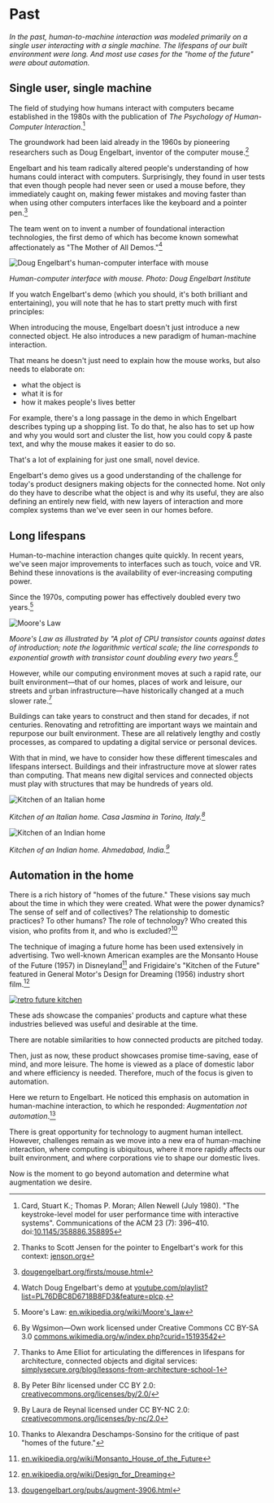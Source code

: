 # Past

*In the past, human-to-machine interaction was modeled primarily on a single user interacting with a single machine. The lifespans of our built environment were long. And most use cases for the "home of the future" were about automation.* 

## Single user, single machine

The field of studying how humans interact with computers became established in the 1980s with the publication of *The Psychology of Human-Computer Interaction*.[^1]  

The groundwork had been laid already in the 1960s by pioneering researchers such as Doug Engelbart, inventor of the computer mouse.[^2]  

Engelbart and his team radically altered people's understanding of how humans could interact with computers. Surprisingly, they found in user tests that even though people had never seen or used a mouse before, they immediately caught on, making fewer mistakes and moving faster than when using other computers interfaces like the keyboard and a pointer pen.[^3] 

The team went on to invent a number of foundational interaction technologies, the first demo of which has become known somewhat affectionately as "The Mother of All Demos."[^4]

![Doug Engelbart's human-computer interface with mouse](https://raw.githubusercontent.com/understanding-the-connected-home/book/master/img/dougengelbart_demo.jpg)

_Human-computer interface with mouse. Photo: Doug Engelbart Institute_

If you watch Engelbart's demo (which you should, it's both brilliant and entertaining), you will note that he has to start pretty much with first principles:

When introducing the mouse, Engelbart doesn't just introduce a new connected object. He also introduces a new paradigm of human-machine interaction.

That means he doesn't just need to explain how the mouse works, but also needs to elaborate on:

- what the object is
- what it is for
- how it makes people's lives better 

For example, there's a long passage in the demo in which Engelbart describes typing up a shopping list. To do that, he also has to set up how and why you would sort and cluster the list, how you could copy & paste text, and why the mouse makes it easier to do so. 

That's a lot of explaining for just one small, novel device. 

Engelbart's demo gives us a good understanding of the challenge for today's product designers making objects for the connected home. Not only do they have to describe what the object is and why its useful, they are also defining an entirely new field, with new layers of interaction and more complex systems than we've ever seen in our homes before. 

## Long lifespans

Human-to-machine interaction changes quite quickly. In recent years, we've seen major improvements to interfaces such as touch, voice and VR. Behind these innovations is the availability of ever-increasing computing power. 

Since the 1970s, computing power has effectively doubled every two years.[^5]  

![Moore's Law](https://raw.githubusercontent.com/understanding-the-connected-home/book/master/img/mooreslaw.jpeg)

_Moore's Law as illustrated by "A plot of CPU transistor counts against dates of introduction; note the logarithmic vertical scale; the line corresponds to exponential growth with transistor count doubling every two years.[^6]_

However, while our computing environment moves at such a rapid rate, our built environment—that of our homes, places of work and leisure, our streets and urban infrastructure—have historically changed at a much slower rate.[^7]

Buildings can take years to construct and then stand for decades, if not centuries. Renovating and retrofitting are important ways we maintain and repurpose our built environment. These are all relatively lengthy and costly processes, as compared to updating a digital service or personal devices.   

With that in mind, we have to consider how these different timescales and lifespans intersect. Buildings and their infrastructure move at slower rates than computing. That means new digital services and connected objects must play with structures that may be hundreds of years old. 

![Kitchen of an Italian home](https://raw.githubusercontent.com/understanding-the-connected-home/book/master/img/kitchen_casajasmina.jpg)

_Kitchen of an Italian home. Casa Jasmina in Torino, Italy.[^8]_

![Kitchen of an Indian home](https://raw.githubusercontent.com/understanding-the-connected-home/book/master/img/kitchen_ahmedabad.jpg)

_Kitchen of an Indian home. Ahmedabad, India.[^9]_

## Automation in the home 

There is a rich history of "homes of the future." These visions say much about the time in which they were created. What were the power dynamics? The sense of self and of collectives? The relationship to domestic practices? To other humans? The role of technology? Who created this vision, who profits from it, and who is excluded?[^10]

The technique of imaging a future home has been used extensively in advertising. Two well-known American examples are the Monsanto House of the Future (1957) in Disneyland[^11] and Frigidaire's "Kitchen of the Future" featured in General Motor's Design for Dreaming (1956) industry short film.[^12]      

[![retro future kitchen](https://raw.githubusercontent.com/understanding-the-connected-home/book/master/img/retrofuturekitchenvideo.png)](https://www.youtube.com/embed/hZG36dhhbx0)

These ads showcase the companies' products and capture what these industries believed was useful and desirable at the time. 

There are notable similarities to how connected products are pitched today. 

Then, just as now, these product showcases promise time-saving, ease of mind, and more leisure. The home is viewed as a place of domestic labor and where efficiency is needed. Therefore, much of the focus is given to automation. 

Here we return to Engelbart. He noticed this emphasis on automation in human-machine interaction, to which he responded: _Augmentation not automation_.[^13] 

There is great opportunity for technology to augment human intellect. However, challenges remain as we move into a new era of human-machine interaction, where computing is  ubiquitous, where it more rapidly affects our built environment, and where corporations vie to shape our domestic lives. 

Now is the moment to go beyond automation and determine what augmentation we desire. 

[^1]: Card, Stuart K.; Thomas P. Moran; Allen Newell (July 1980). "The keystroke-level model for user performance time with interactive systems". Communications of the ACM 23 (7): 396–410. doi:[10.1145/358886.358895](http://dl.acm.org/citation.cfm?doid=358886.358895)
[^2]: Thanks to Scott Jensen for the pointer to Engelbart's work for this context: [jenson.org](http://www.jenson.org/) 
[^3]: [dougengelbart.org/firsts/mouse.html](http://www.dougengelbart.org/firsts/mouse.html)
[^4]: Watch Doug Engelbart's demo at [youtube.com/playlist?list=PL76DBC8D6718B8FD3&feature=plcp](https://www.youtube.com/playlist?list=PL76DBC8D6718B8FD3&feature=plcp).
[^5]: Moore's Law: [en.wikipedia.org/wiki/Moore's_law](https://en.wikipedia.org/wiki/Moore's_law)
[^6]: By Wgsimon—Own work licensed under Creative Commons CC BY-SA 3.0 [commons.wikimedia.org/w/index.php?curid=15193542](https://commons.wikimedia.org/w/index.php?curid=15193542)
[^7]: Thanks to Ame Elliot for articulating the differences in lifespans for architecture, connected objects and digital services: [simplysecure.org/blog/lessons-from-architecture-school-1](https://simplysecure.org/blog/lessons-from-architecture-school-1)
[^8]: By Peter Bihr licensed under CC BY 2.0: [creativecommons.org/licenses/by/2.0/](https://creativecommons.org/licenses/by/2.0/)
[^9]: By Laura de Reynal licensed under CC BY-NC 2.0: [creativecommons.org/licenses/by-nc/2.0](https://creativecommons.org/licenses/by-nc/2.0/)
[^10]: Thanks to Alexandra Deschamps-Sonsino for the critique of past "homes of the future."
[^11]: [en.wikipedia.org/wiki/Monsanto_House_of_the_Future](https://en.wikipedia.org/wiki/Monsanto_House_of_the_Future) 
[^12]: [en.wikipedia.org/wiki/Design_for_Dreaming](https://en.wikipedia.org/wiki/Design_for_Dreaming)
[^13]: [dougengelbart.org/pubs/augment-3906.html](http://www.dougengelbart.org/pubs/augment-3906.html)








